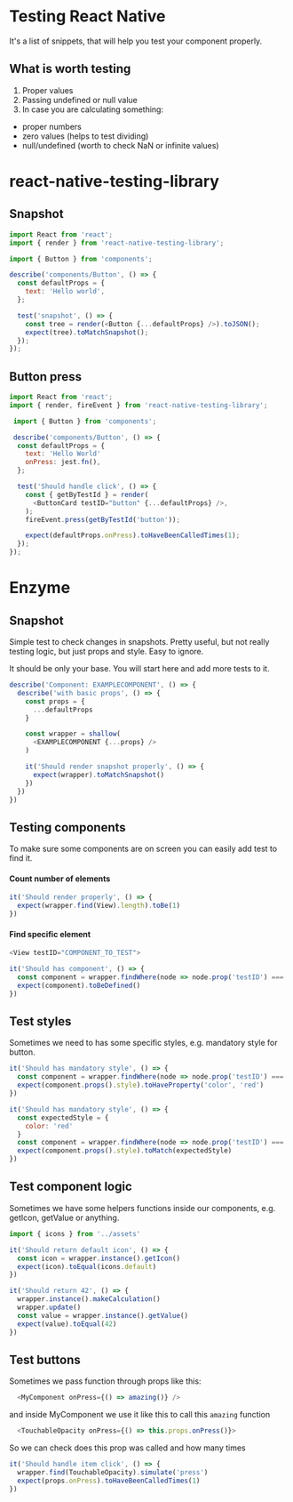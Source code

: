 # Testing React Native

It's a list of snippets, that will help you test your component properly.

## What is worth testing

 1. Proper values
 2. Passing undefined or null value
 3. In case you are calculating something:
  - proper numbers
  - zero values (helps to test dividing)
  - null/undefined (worth to check NaN or infinite values)

# react-native-testing-library

## Snapshot

```javascript
import React from 'react';
import { render } from 'react-native-testing-library';

import { Button } from 'components';

describe('components/Button', () => {
  const defaultProps = {
    text: 'Hello world',
  };

  test('snapshot', () => {
    const tree = render(<Button {...defaultProps} />).toJSON();
    expect(tree).toMatchSnapshot();
  });
});
```

## Button press

```javascript
import React from 'react';
import { render, fireEvent } from 'react-native-testing-library';

 import { Button } from 'components';

 describe('components/Button', () => {
  const defaultProps = {
    text: 'Hello World'
    onPress: jest.fn(),
  };

  test('Should handle click', () => {
    const { getByTestId } = render(
      <ButtonCard testID="button" {...defaultProps} />,
    );
    fireEvent.press(getByTestId('button'));

    expect(defaultProps.onPress).toHaveBeenCalledTimes(1);
  });
});
```

# Enzyme

## Snapshot

Simple test to check changes in snapshots. Pretty useful, but not really testing logic, but just props and style. Easy to ignore.

It should be only your base. You will start here and add more tests to it.

```javascript
describe('Component: EXAMPLECOMPONENT', () => {
  describe('with basic props', () => {
    const props = {
      ...defaultProps
    }

    const wrapper = shallow(
      <EXAMPLECOMPONENT {...props} />
    )

    it('Should render snapshot properly', () => {
      expect(wrapper).toMatchSnapshot()
    })
  })
})
```

## Testing components

To make sure some components are on screen you can easily add test to find it.

#### Count number of elements
```javascript
it('Should render properly', () => {
  expect(wrapper.find(View).length).toBe(1)
})
```

#### Find specific element
```javascript
<View testID="COMPONENT_TO_TEST">
```

```javascript
it('Should has component', () => {
  const component = wrapper.findWhere(node => node.prop('testID') === 'COMPONENT_TO_TEST')
  expect(component).toBeDefined()
})
```

## Test styles

Sometimes we need to has some specific styles, e.g. mandatory style for button.

```javascript
it('Should has mandatory style', () => {
  const component = wrapper.findWhere(node => node.prop('testID') === 'COMPONENT_TO_TEST')
  expect(component.props().style).toHaveProperty('color', 'red')
})
```


```javascript
it('Should has mandatory style', () => {
  const expectedStyle = {
    color: 'red'
  }
  const component = wrapper.findWhere(node => node.prop('testID') === 'COMPONENT_TO_TEST')
  expect(component.props().style).toMatch(expectedStyle)
})
```

## Test component logic

Sometimes we have some helpers functions inside our components, e.g. getIcon, getValue or anything.
```javascript
import { icons } from '../assets'
```

```javascript
it('Should return default icon', () => {
  const icon = wrapper.instance().getIcon()
  expect(icon).toEqual(icons.default)
})
```

```javascript
it('Should return 42', () => {
  wrapper.instance().makeCalculation()
  wrapper.update()
  const value = wrapper.instance().getValue()
  expect(value).toEqual(42)
})
```

## Test buttons

Sometimes we pass function through props like this:
```javascript
  <MyComponent onPress={() => amazing()} />
```

and inside MyComponent we use it like this to call this `amazing` function

```javascript
  <TouchableOpacity onPress={() => this.props.onPress()}>
```

So we can check does this prop was called and how many times

```javascript
it('Should handle item click', () => {
  wrapper.find(TouchableOpacity).simulate('press')
  expect(props.onPress).toHaveBeenCalledTimes(1)
})
```
